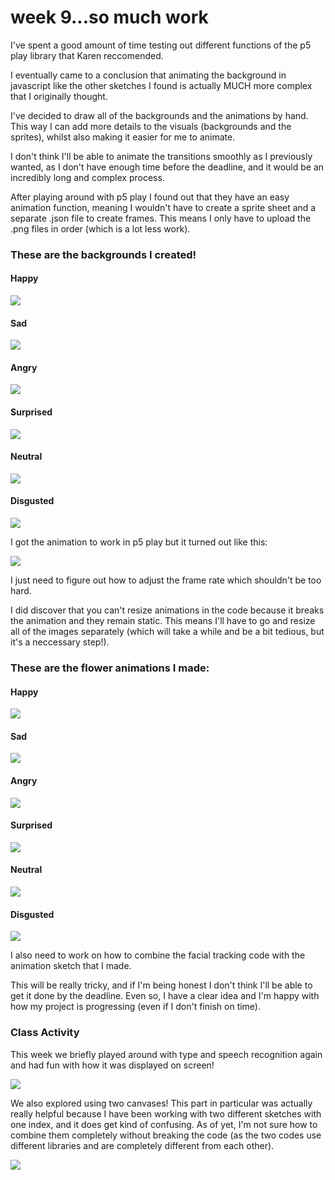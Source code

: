 # week 9...so much work

I've spent a good amount of time testing out different functions of the p5 play library that Karen reccomended. 

I eventually came to a conclusion that animating the background in javascript like the other sketches I found is actually MUCH more complex that I originally thought.

I've decided to draw all of the backgrounds and the animations by hand. This way I can add more details to the visuals (backgrounds and the sprites), whilst also making it easier for me to animate. 

I don't think I'll be able to animate the transitions smoothly as I previously wanted, as I don't have enough time before the deadline, and it would be an incredibly long and complex process. 

After playing around with p5 play I found out that they have an easy animation function, meaning I wouldn't have to create a sprite sheet and a separate .json file to create frames. This means I only have to upload the .png files in order (which is a lot less work).

### These are the backgrounds I created!

#### Happy
<img src=https://github.com/yasminhb/slavetothealgorithm/blob/master/week%209/happysky.jpg>

#### Sad
<img src=https://github.com/yasminhb/slavetothealgorithm/blob/master/week%209/sadsky.jpg>

#### Angry
<img src=https://github.com/yasminhb/slavetothealgorithm/blob/master/week%209/angrysky.jpg>

#### Surprised
<img src=https://github.com/yasminhb/slavetothealgorithm/blob/master/week%209/surprisedsky.jpg>

#### Neutral
<img src=https://github.com/yasminhb/slavetothealgorithm/blob/master/week%209/neutralsky.jpg>

#### Disgusted
<img src=https://github.com/yasminhb/slavetothealgorithm/blob/master/week%209/disgustedsky.jpg>

I got the animation to work in p5 play but it turned out like this:
>
<img src=https://github.com/yasminhb/slavetothealgorithm/blob/master/week%209/ezgif-7-28577bd79fd0.gif>

I just need to figure out how to adjust the frame rate which shouldn't be too hard. 

I did discover that you can't resize animations in the code because it breaks the animation and they remain static.
This means I'll have to go and resize all of the images separately (which will take a while and be a bit tedious, but it's a neccessary step!). 

### These are the flower animations I made:

#### Happy
<img src=https://github.com/yasminhb/slavetothealgorithm/blob/master/week%209/Untitled_Artwork%205.gif>

#### Sad
<img src=https://github.com/yasminhb/slavetothealgorithm/blob/master/week%209/Untitled_Artwork%204.gif>

#### Angry
<img src=https://github.com/yasminhb/slavetothealgorithm/blob/master/week%209/Untitled_Artwork%2017.gif>

#### Surprised
<img src=https://github.com/yasminhb/slavetothealgorithm/blob/master/week%209/Untitled_Artwork%207.gif>

#### Neutral
<img src=https://github.com/yasminhb/slavetothealgorithm/blob/master/week%209/Untitled_Artwork%209.gif>

#### Disgusted
<img src=https://github.com/yasminhb/slavetothealgorithm/blob/master/week%209/Untitled_Artwork%208.gif>

I also need to work on how to combine the facial tracking code with the animation sketch that I made. 

This will be really tricky, and if I'm being honest I don't think I'll be able to get it done by the deadline. 
Even so, I have a clear idea and I'm happy with how my project is progressing (even if I don't finish on time).

### Class Activity

This week we briefly played around with type and speech recognition again and had fun with how it was displayed on screen!

<img src=https://github.com/yasminhb/slavetothealgorithm/blob/master/week%209/Screen%20Shot%202020-10-04%20at%2011.43.12%20pm.png>

We also explored using two canvases! This part in particular was actually really helpful because I have been working with two different sketches with one index, and it does get kind of confusing. As of yet, I'm not sure how to combine them completely without breaking the code (as the two codes use different libraries and are completely different from each other).

<img src=https://github.com/yasminhb/slavetothealgorithm/blob/master/week%209/Screen%20Shot%202020-10-04%20at%2011.43.25%20pm.png>





